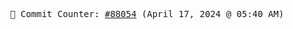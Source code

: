 <p align="center">
    <samp>
        📮 Commit Counter: <a href="https://github.com/Javascript-void0/Javascript-void0/commits/main">#88054</a> (April 17, 2024 @ 05:40 AM)
    </samp>
</p>